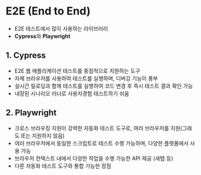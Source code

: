 # E2E (End to End)
- E2E 테스트에서 많이 사용하는 라이브러리
- **Cypress**와 **Playwright**

## 1. Cypress
- E2E 웹 애플리케이션 테스트를 중점적으로 지원하는 도구
- 자체 브라우저를 사용하여 테스트를 실행하며, 디버깅 기능이 풍부
- 실시간 릴로딩과 함께 테스트를 실행하여 코드 변경 후 즉시 테스트 결과 확인 가능
- 내장된 시나리오 러너로 사용자경험 테스트하기 쉬움

## 2. Playwright
- 크로스 브라우징 지원이 강력한 자동화 테스트 도구로, 여러 브라우저를 지원(그래도 IE는 지원하지 않음)
- 여러 브라우저에서 동일한 스크립트로 테스트 수행 가능하며, 다양한 플랫폼에서 사용 가능
- 브라우저 컨텍스트 내에서 다양한 작업을 수행 가능한 API 제공 (새탭 등)
- 다른 자동화 테스트 도구와 통합 가능한 장점